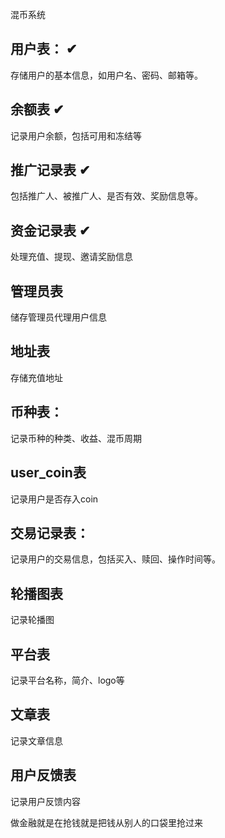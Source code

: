 混币系统

## 用户表： ✔
存储用户的基本信息，如用户名、密码、邮箱等。 

## 余额表   ✔
记录用户余额，包括可用和冻结等

## 推广记录表   ✔
包括推广人、被推广人、是否有效、奖励信息等。

## 资金记录表   ✔
处理充值、提现、邀请奖励信息

## 管理员表
储存管理员代理用户信息

## 地址表
存储充值地址

## 币种表：
记录币种的种类、收益、混币周期

## user_coin表
记录用户是否存入coin

## 交易记录表： 
记录用户的交易信息，包括买入、赎回、操作时间等。

## 轮播图表
记录轮播图

## 平台表
记录平台名称，简介、logo等

## 文章表
记录文章信息

## 用户反馈表
记录用户反馈内容

做金融就是在抢钱就是把钱从别人的口袋里抢过来
